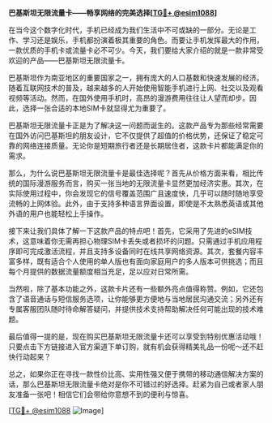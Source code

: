 **巴基斯坦无限流量卡——畅享网络的完美选择[[TG💪+ @esim1088](https://t.me/s/esim1088)]**

在当今这个数字化时代，手机已经成为我们生活中不可或缺的一部分。无论是工作、学习还是娱乐，手机都扮演着极其重要的角色。而要让手机发挥最大的作用，一款优质的手机卡或流量卡必不可少。今天，我们要给大家介绍的就是一款非常受欢迎的产品——巴基斯坦无限流量卡。

巴基斯坦作为南亚地区的重要国家之一，拥有庞大的人口基数和快速发展的经济。随着互联网技术的普及，越来越多的人开始使用智能手机进行上网、社交以及观看视频等活动。然而，在国外使用手机时，高昂的漫游费用往往让人望而却步。因此，选择一张合适的本地SIM卡就显得尤为重要了。

巴基斯坦无限流量卡正是为了解决这一问题而诞生的。这款产品专为那些经常需要在国外访问巴基斯坦的朋友设计，它不仅提供了超值的价格优势，还保证了稳定可靠的网络连接质量。无论你是短期旅行者还是长期居住者，这款卡片都能满足你的需求。

那么，为什么说巴基斯坦无限流量卡是最佳选择呢？首先从价格方面来看，相比传统的国际漫游服务而言，购买一张当地的无限流量卡显然更加经济实惠。其次，在实际使用过程中，你会发现它的信号覆盖范围广且速度快，几乎可以随时随地享受流畅的上网体验。此外，由于支持多种语言界面设置，即使是不太熟悉英语或其他外语的用户也能轻松上手操作。

接下来让我们具体了解一下这款产品的特点吧！首先，它采用了先进的eSIM技术，这意味着你无需再担心物理SIM卡丢失或者损坏的问题。只需通过手机应用程序即可完成激活流程，并且支持多设备同时在线共享网络资源。其次，套餐内容丰富多样，既有适合个人使用的单人版也有面向家庭用户的多人版本可供挑选；而且每个月提供的数据流量额度相当充足，足以应对日常所需。

当然啦，除了基本功能之外，这款卡片还有一些额外亮点值得称赞。例如，它还包含了语音通话与短信服务选项，让你能够更方便地与当地居民沟通交流；另外还有专属客服团队随时待命解答疑问，并提供技术支持帮助解决任何可能出现的技术难题。

最后值得一提的是，现在购买巴基斯坦无限流量卡还可以享受到特别优惠活动哦！只要点击下方链接进入官方渠道下单订购，就有机会获得精美礼品一份呢～还不赶快行动起来？

总之，如果你正在寻找一款性价比高、实用性强又便于携带的移动通信解决方案的话，那么巴基斯坦无限流量卡绝对是你不可错过的好选择。赶紧为自己或者家人朋友准备一张吧！相信它们会带给你意想不到的便利与惊喜。

[[TG💪+ @esim1088](https://t.me/s/esim1088) ![Image](https://i.postimg.cc/4NQfJmqS/Snipaste-2025-05-13-00-14-12.png)]